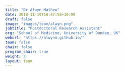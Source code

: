 ```yaml
---
title: "Dr Alwyn Mathew"
date: 2018-11-19T10:47:58+10:00
draft: false
image: "images/team/alwyn.png"
jobtitle: "Postdoctoral Research Assistant"
org: "School of Medicine, University of Dundee, UK"
weburl: "https://alwynm.github.io/"
team: false
chair: false
program_chair: true
weight: 3
layout: team
---
```


